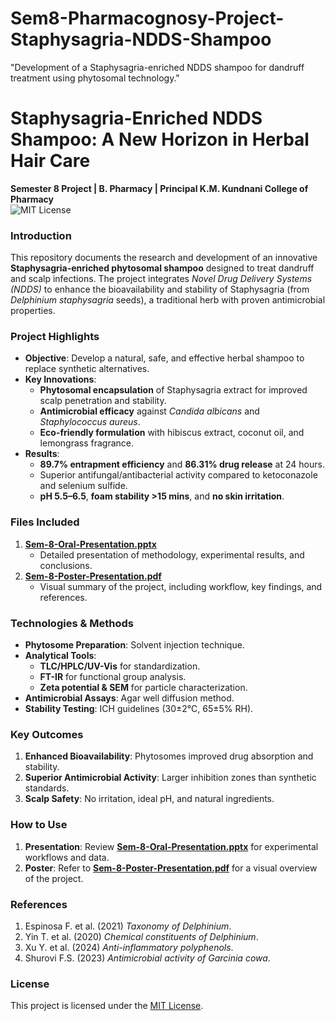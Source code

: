 # Sem8-Pharmacognosy-Project-Staphysagria-NDDS-Shampoo
"Development of a Staphysagria-enriched NDDS shampoo for dandruff treatment using phytosomal technology."


# Staphysagria-Enriched NDDS Shampoo: A New Horizon in Herbal Hair Care  

**Semester 8 Project | B. Pharmacy | Principal K.M. Kundnani College of Pharmacy**  
![MIT License](https://img.shields.io/badge/License-MIT-green.svg)  

### **Introduction**  
This repository documents the research and development of an innovative **Staphysagria-enriched phytosomal shampoo** designed to treat dandruff and scalp infections. The project integrates *Novel Drug Delivery Systems (NDDS)* to enhance the bioavailability and stability of Staphysagria (from *Delphinium staphysagria* seeds), a traditional herb with proven antimicrobial properties.  

### **Project Highlights**  
- **Objective**: Develop a natural, safe, and effective herbal shampoo to replace synthetic alternatives.  
- **Key Innovations**:  
  - **Phytosomal encapsulation** of Staphysagria extract for improved scalp penetration and stability.  
  - **Antimicrobial efficacy** against *Candida albicans* and *Staphylococcus aureus*.  
  - **Eco-friendly formulation** with hibiscus extract, coconut oil, and lemongrass fragrance.  
- **Results**:  
  - **89.7% entrapment efficiency** and **86.31% drug release** at 24 hours.  
  - Superior antifungal/antibacterial activity compared to ketoconazole and selenium sulfide.  
  - **pH 5.5–6.5**, **foam stability >15 mins**, and **no skin irritation**.  

### **Files Included**  
1. **[Sem-8-Oral-Presentation.pptx](Sem-8-Oral-Presentation.pptx)**  
   - Detailed presentation of methodology, experimental results, and conclusions.  
2. **[Sem-8-Poster-Presentation.pdf](Sem-8-Poster-Presentation.pdf)**  
   - Visual summary of the project, including workflow, key findings, and references.  

### **Technologies & Methods**  
- **Phytosome Preparation**: Solvent injection technique.  
- **Analytical Tools**:  
  - **TLC/HPLC/UV-Vis** for standardization.  
  - **FT-IR** for functional group analysis.  
  - **Zeta potential & SEM** for particle characterization.  
- **Antimicrobial Assays**: Agar well diffusion method.  
- **Stability Testing**: ICH guidelines (30±2°C, 65±5% RH).  

### **Key Outcomes**  
1. **Enhanced Bioavailability**: Phytosomes improved drug absorption and stability.  
2. **Superior Antimicrobial Activity**: Larger inhibition zones than synthetic standards.  
3. **Scalp Safety**: No irritation, ideal pH, and natural ingredients.  


### **How to Use**  
1. **Presentation**: Review **[Sem-8-Oral-Presentation.pptx](Sem-8-Oral-Presentation.pptx)** for experimental workflows and data.  
2. **Poster**: Refer to **[Sem-8-Poster-Presentation.pdf](Sem-8-Poster-Presentation.pdf)** for a visual overview of the project.  

### **References**  
1. Espinosa F. et al. (2021) *Taxonomy of Delphinium*.  
2. Yin T. et al. (2020) *Chemical constituents of Delphinium*.  
3. Xu Y. et al. (2024) *Anti-inflammatory polyphenols*.  
4. Shurovi F.S. (2023) *Antimicrobial activity of Garcinia cowa*.  

### **License**  
This project is licensed under the [MIT License](LICENSE).  
